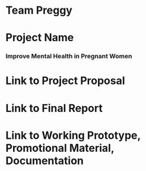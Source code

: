 # Team Preggy
# Project Name
 ### Improve Mental Health in Pregnant Women
 
# Link to Project Proposal
# Link to Final Report
# Link to Working Prototype, Promotional Material, Documentation
